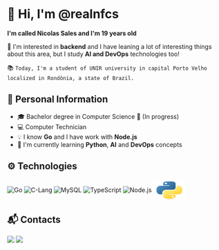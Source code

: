# 👋 Hi, I'm @realnfcs

**I'm called Nicolas Sales and I'm 19 years old**

👀 I'm interested in **backend** and I have leaning a lot of interesting things about this area, but I study **AI and DevOps** technologies too!

📚 `Today, I'm a student of UNIR university in capital Porto Velho localized in Rondônia, a state of Brazil.`

## 💬 Personal Information
- 🎓 Bachelor degree in Computer Science 🔄 (In progress)
- 💻 Computer Technician
- 💡 I know **Go** and I have work with **Node.js**
- 🌱 I'm currently learning **Python**, **AI** and **DevOps** concepts

## ⚙️ Technologies
<p align="left">
  <img align="center" height=70em width=85em alt="Go" src="https://cdn.jsdelivr.net/gh/devicons/devicon/icons/go/go-original-wordmark.svg" />
  <img align="center" height=50em width=75em alt="C-Lang" src="https://cdn.jsdelivr.net/gh/devicons/devicon/icons/c/c-original.svg" />
  <img align="center" height=50em width=75em alt="MySQL" src="https://cdn.jsdelivr.net/gh/devicons/devicon/icons/mysql/mysql-original.svg" />
  <img align="center" height=45em width=75em alt="TypeScript" src="https://cdn.jsdelivr.net/gh/devicons/devicon/icons/typescript/typescript-original.svg" />
  <img align="center" height=50em width=75em alt="Node.js" src="https://cdn.jsdelivr.net/gh/devicons/devicon/icons/nodejs/nodejs-original.svg" />
  <img align="center" height=50em width=75em alt="Python" src="https://github.com/devicons/devicon/blob/v2.15.1/icons/python/python-original.svg" />
</p>

## 📬 Contacts
<a href="mailto:nicolas.cavalcante.dev@gmail.com" target="_blank"><img src="https://img.shields.io/badge/Gmail-D14836?style=for-the-badge&logo=gmail&logoColor=white" target="_blank"></a>
<a href="https://www.linkedin.com/in/nicolas-sales-88b084256/" target="_blank"><img src="https://img.shields.io/badge/LinkedIn-0077B5?style=for-the-badge&logo=linkedin&logoColor=white" target="_blank"></a>
